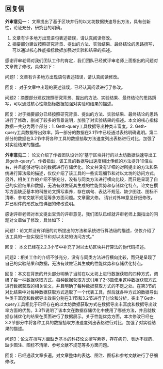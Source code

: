 ## 回复信

**外审意见一**： 文章提出了基于区块并行的以太坊数据快速导出方法，具有创新性，论证充分，研究目的明确。

1. 文章有许多地方出现语句表述错误，请认真阅读修改。
2. 摘要部分建议按照研究背景、提出的方法、实验结果、最终结论的思路撰写，可以通过核心性能指标数据加强对实验和结果的描述。

感谢评审老师对我们团队工作的肯定，我们团队已经就评审老师上面指出的问题对文章做了修改，具体如下：

问题1：文章有许多地方出现语句表述错误，请认真阅读修改。

回复： 对于文章中出现的表述错误，已经认真阅读进行了修改。



问题2：摘要部分建议按照研究背景、提出的方法、实验结果、最终结论的思路撰写，可以通过核心性能指标数据加强对实验和结果的描述。

回复：对于摘要部分已经按照研究背景、提出的方法、实验结果、最终结论的思路进行了修改，删减了较多的背景说明，加强了对实验结果的描述。本文的核心指标数据一共分为两个部分：1. Geth-query工具数据导出种类丰富度。2. Geth-query工具数据导出效率。第一部分的数据在3.1节中已经通过表格明确说明。第二部分的数据在3.2节中将各种工具的数据抽取方法速度列出表格进行对比，加强了对实验结果的描述。



**外审意见二**： 论文介绍了作者团队设计的“基于区块并行的以太坊数据快速导出工具geth-query”。作者指出，该工具的数据导出速度相比传统的方法提升10倍左右，并且能够对导出的数据进行存储优化。论文并没有详细的对所提出的方法和系统进行算法级的描述，仅仅介绍了该工具的一些实现细节和对以太坊的访问方式。另外，相关工作的介绍不够充分，没有与同类方法进行横向比较，而只是呈现了自己的实验结果和数据，无法有效佐证其生成的性能优势和存储优化特点。论文在撰写方面缺乏基本的科技论文撰写素养，存在病句、表达不规范、缺少图注、图标不清晰、参考文献不规范等多方面问题。文章需大修。 请针对外审意见仔细修改，并已附件的形式反馈详细的修改说明。

感谢评审老师对本文提出宝贵的评审意见，我们团队已经就评审老师上面指出的问题对文章做了修改，具体如下：

问题1：论文并没有详细的对所提出的方法和系统进行算法级的描述，仅仅介绍了该工具的一些实现细节和对以太坊的访问方式。”

回复： 本文已经在2.2.3小节中补充了对以太坊区块并行算法的伪代码描述。



问题2：相关工作的介绍不够充分，没有与同类方法进行横向比较，而只是呈现了自己的实验结果和数据，无法有效佐证其生成的性能优势和存储优化特点。

回复：本文在背景的开头部分明确了当前在以太坊上进行数据获取的四种方式，调研了每一种数据获取方式，每种数据获取方式引用了2-3篇使用这种数据获取方式进行数据获取的相关论文，并且明确了每种数据获取方式的不足之处。在第3节的对比结果中对每种数据获取方式选取了一个代表工具，然后就各种方式的数据导出种类丰富度和数据导出效率分别在3.1节和3.2节进行了讨论和分析，突出了Geth-query工具相比于已经存在的以太坊数据获取方式在数据导出丰富度和数据导出效率方面的优势。3.3节说明了该本文在数据存储优化中使用了哪些方法，并且就数据存储优化的结果在页面进行了数据展示。关于性能优势方面，本次修改已经在3.2节部分中将各种工具的数据抽取方法速度列出表格进行对比，加强了对实验结果的描述。



问题3：论文在撰写方面缺乏基本的科技论文撰写素养，存在病句、表达不规范、缺少图注、图标不清晰、参考文献不规范等多方面问题。

回复：已经通读文章多遍，对文章整体的表达、图注、图标和参考文献进行了仔细修改。